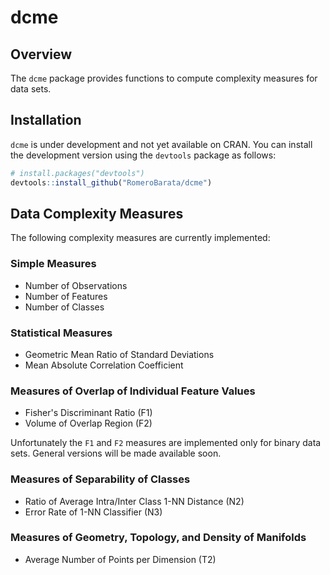 # dcme
## Overview
The `dcme` package provides functions to compute complexity measures for data
sets.

## Installation
`dcme` is under development and not yet available on CRAN. You can install the
development version using the `devtools` package as follows:

```r
# install.packages("devtools")
devtools::install_github("RomeroBarata/dcme")
```

## Data Complexity Measures
The following complexity measures are currently implemented:

### Simple Measures
- Number of Observations
- Number of Features
- Number of Classes

### Statistical Measures
- Geometric Mean Ratio of Standard Deviations
- Mean Absolute Correlation Coefficient

### Measures of Overlap of Individual Feature Values
- Fisher's Discriminant Ratio (F1)
- Volume of Overlap Region (F2)

Unfortunately the `F1` and `F2` measures are implemented only for binary data
sets. General versions will be made available soon.

### Measures of Separability of Classes
- Ratio of Average Intra/Inter Class 1-NN Distance (N2)
- Error Rate of 1-NN Classifier (N3)

### Measures of Geometry, Topology, and Density of Manifolds
- Average Number of Points per Dimension (T2)
